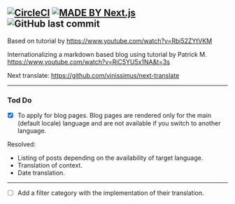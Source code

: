 [![CircleCI](https://circleci.com/gh/rsipakov/nextjs-typescript-tailwind-next-translate.svg?style=svg&circle-token=be4efb0aa345d4016a7b823dac9f46bd86efe3fa)](https://circleci.com/gh/rsipakov/nextjs-typescript-tailwind-next-translate)
[![MADE BY Next.js](https://img.shields.io/badge/MADE%20BY%20Next.js-000000.svg?style=flat&logo=Next.js&labelColor=000)](https://nextjs.org/)
![GitHub last commit](https://img.shields.io/github/last-commit/rsipakov/nextjs-typescript-tailwind-next-translate)
---

Based on tutorial by https://www.youtube.com/watch?v=Rbi52ZYtVKM

Internationalizing a markdown based blog using tutorial by Patrick M. https://www.youtube.com/watch?v=RiC5YU5x1NA&t=3s


Next translate: https://github.com/vinissimus/next-translate

---

### Tod Do
- [X] To apply for blog pages. Blog pages are rendered only for the main (default locale) language and are not available if you switch to another language.

Resolved: 
- Listing of posts depending on the availability of target language. 
- Translation of context. 
- Date translation.
---
- [ ] Add a filter category with the implementation of their translation.
